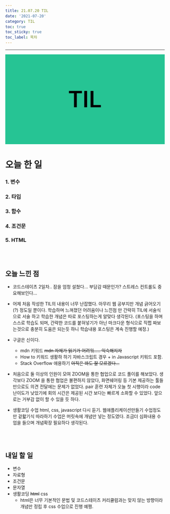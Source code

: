```yaml
---
title: 21.07.20 TIL
date: '2021-07-20'
category: TIL
toc: true
toc_sticky: true
toc_label: 목차
---
```


---
![TIL](assets/img/TIL.jpeg)
# 오늘 한 일
### 1. 변수 
### 2. 타입 
### 3. 함수 
### 4. 조건문
### 5. HTML
<br>
<br>

## 오늘 느낀 점

- 코드스테이츠 2일차.. 잠을 엄청 설쳤다... 부담감 때문인가? 스트레스 컨트롤도 중요해보인다... 

- 어제 처음 작성한 TIL의 내용이 너무 난잡했다. 아무리 웹 공부지만 개념 긁어오기(?) 정도일 뿐이다. 학습하며 느껴졌던 어려움이나 느낀점 만 간략히 TIL에 서술식으로 서술 하고 학습한 개념은 따로 포스팅하는게 알맞다 생각된다. (포스팅을 하며 스스로 학습도 되며, 간략한 코드를 붙혀넣기가 아닌 마크다운 형식으로 직쩝 짜보는것으로 충분히 도움은 되는듯 하니 학습내용 포스팅은 계속 진행할 예정.) 

- 구글은 신이다. 
  - mdn 키워드 ~~mdn 자체가 읽기가 어려워..... 익숙해지자~~
  - How to 키워드 생활하 하기 자바스크립트 경우 + in Javascript 키워드 포함.
  - Stack Overflow 애용하기 ~~아직은 봐도 잘 모르겠다...~~

- 처음으로 둘 이상의 인원이 모여 ZOOM을 통한 협업으로 코드 풀이를 해보았다. 생각보다 ZOOM 을 통한 협업은 불편하지 않았다, 화면쉐어링 등 기본 제공하는 툴들만으로도 의견 전달에는 문제가 없었다. pair 훈련 자체가 오늘 첫 시행이라 code 난이도가 낮았기에 회의 시간은 제공된 시간 보다는 빠르게 소화할 수 있었다. 앞으로는 거부감 없이 할 수 있을 듯 하다.

- 생활코딩 수업 html, css, javascript 다시 듣기. 웹애플리케이션만들기 수업정도만 겉핣기식 따라하기 수업은 머릿속에 개념만 넣는 정도였다. 조금더 심화내용 수업을 들으며 개념확장 필요하다 생각된다.

<br>
<br>

## 내일 할 일
 - 변수
 - 자료형
 - 조건문
 - 문자열
 - 생활코딩 ~~html~~ css
   - html은 너무 기본적인 문법 및 코드스테이츠 커리큘럼과는 맞지 않는 방향이라 개념만 정립 후 css 수업으로 진행 예쩡.
